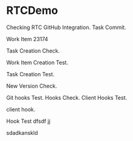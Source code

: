 # RTCDemo

Checking RTC GitHub Integration. Task Commit.

Work Item 23174

Task Creation Check.

Work Item Creation Test.

Task Creation Test.

New Version Check.

Git hooks Test. Hooks Check.
Client Hooks Test.

client hook.

Hook Test dfsdf  jj

sdadkanskld
